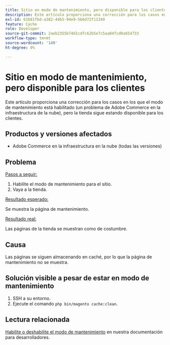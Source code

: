 ```yaml
---
title: Sitio en modo de mantenimiento, pero disponible para los clientes
description: Este artículo proporciona una corrección para los casos en los que el modo de mantenimiento está habilitado (un problema de Adobe Commerce en la infraestructura de la nube), pero la tienda sigue estando disponible para los clientes.
exl-id: 61b81fbd-a382-44b5-94e9-5b6d72f11349
feature: Cache
role: Developer
source-git-commit: 2aeb2355b74d1cdfc62b5e7c5aa04fcd0a654733
workflow-type: tm+mt
source-wordcount: '149'
ht-degree: 0%

---
```


# Sitio en modo de mantenimiento, pero disponible para los clientes

Este artículo proporciona una corrección para los casos en los que el modo de mantenimiento está habilitado (un problema de Adobe Commerce en la infraestructura de la nube), pero la tienda sigue estando disponible para los clientes.

## Productos y versiones afectados

* Adobe Commerce en la infraestructura en la nube (todas las versiones)

## Problema

<u>Pasos a seguir:</u>

1. Habilite el modo de mantenimiento para el sitio.
1. Vaya a la tienda.

<u>Resultado esperado:</u>

Se muestra la página de mantenimiento.

<u>Resultado real:</u>

Las páginas de la tienda se muestran como de costumbre.

## Causa

Las páginas se siguen almacenando en caché, por lo que la página de mantenimiento no se muestra.

## Solución visible a pesar de estar en modo de mantenimiento

1. SSH a su entorno.
1. Ejecute el comando `php bin/magento cache:clean`.

## Lectura relacionada

[Habilite o deshabilite el modo de mantenimiento](https://experienceleague.adobe.com/es/docs/commerce-operations/installation-guide/tutorials/maintenance-mode) en nuestra documentación para desarrolladores.
